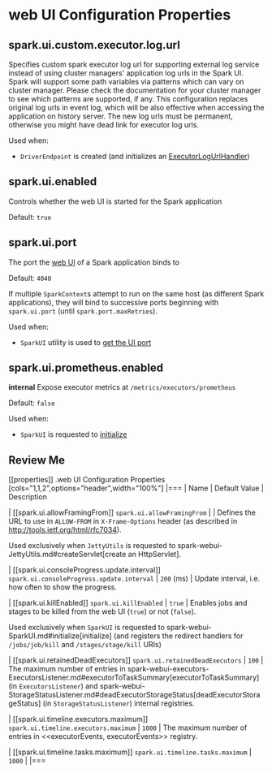 # web UI Configuration Properties

## <span id="CUSTOM_EXECUTOR_LOG_URL"><span id="spark.ui.custom.executor.log.url"> spark.ui.custom.executor.log.url

Specifies custom spark executor log url for supporting external log service instead of using cluster managers' application log urls in the Spark UI. Spark will support some path variables via patterns which can vary on cluster manager. Please check the documentation for your cluster manager to see which patterns are supported, if any. This configuration replaces original log urls in event log, which will be also effective when accessing the application on history server. The new log urls must be permanent, otherwise you might have dead link for executor log urls.

Used when:

* `DriverEndpoint` is created (and initializes an [ExecutorLogUrlHandler](../scheduler/DriverEndpoint.md#logUrlHandler))

## <span id="spark.ui.enabled"> spark.ui.enabled

Controls whether the web UI is started for the Spark application

Default: `true`

## <span id="spark.ui.port"><span id="UI_PORT"> spark.ui.port

The port the [web UI](index.md) of a Spark application binds to

Default: `4040`

If multiple `SparkContext`s attempt to run on the same host (as different Spark applications), they will bind to successive ports beginning with `spark.ui.port` (until `spark.port.maxRetries`).

Used when:

* `SparkUI` utility is used to [get the UI port](SparkUI.md#getUIPort)

## <span id="spark.ui.prometheus.enabled"><span id="UI_PROMETHEUS_ENABLED"> spark.ui.prometheus.enabled

**internal** Expose executor metrics at `/metrics/executors/prometheus`

Default: `false`

Used when:

* `SparkUI` is requested to [initialize](SparkUI.md#initialize)

## Review Me

[[properties]]
.web UI Configuration Properties
[cols="1,1,2",options="header",width="100%"]
|===
| Name
| Default Value
| Description

| [[spark.ui.allowFramingFrom]] `spark.ui.allowFramingFrom`
|
| Defines the URL to use in `ALLOW-FROM` in `X-Frame-Options` header (as described in http://tools.ietf.org/html/rfc7034).

Used exclusively when `JettyUtils` is requested to spark-webui-JettyUtils.md#createServlet[create an HttpServlet].

| [[spark.ui.consoleProgress.update.interval]] `spark.ui.consoleProgress.update.interval`
| `200` (ms)
| Update interval, i.e. how often to show the progress.

| [[spark.ui.killEnabled]] `spark.ui.killEnabled`
| `true`
| Enables jobs and stages to be killed from the web UI (`true`) or not (`false`).

Used exclusively when `SparkUI` is requested to spark-webui-SparkUI.md#initialize[initialize] (and registers the redirect handlers for `/jobs/job/kill` and `/stages/stage/kill` URIs)

| [[spark.ui.retainedDeadExecutors]] `spark.ui.retainedDeadExecutors`
| `100`
| The maximum number of entries in spark-webui-executors-ExecutorsListener.md#executorToTaskSummary[executorToTaskSummary] (in `ExecutorsListener`) and spark-webui-StorageStatusListener.md#deadExecutorStorageStatus[deadExecutorStorageStatus] (in `StorageStatusListener`) internal registries.

| [[spark.ui.timeline.executors.maximum]] `spark.ui.timeline.executors.maximum`
| `1000`
| The maximum number of entries in <<executorEvents, executorEvents>> registry.

| [[spark.ui.timeline.tasks.maximum]] `spark.ui.timeline.tasks.maximum`
| `1000`
|
|===
